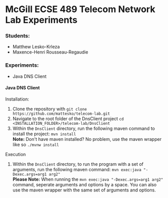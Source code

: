 # McGill ECSE 489 Telecom Network Lab Experiments
### Students:
* Matthew Lesko-Krleza
* Maxence-Henri Rousseau-Regaudie

### Experiments:
* Java DNS Client

#### Java DNS Client
Installation:
1. Clone the repository with `git clone https://github.com/mattesko/telecom-lab.git`
2. Navigate to the root folder of the DnsClient project `cd <INSTALLATION_FOLDER>/telecom-lab/DnsClient`
3. Within the `DnsClient` directory, run the following maven command to install the project: `mvn install`</br>
__Note:__ Don't have maven installed? No problem, use the maven wrapper like so `./mvnw install`

Execution
1. Within the `DnsClient` directory, to run the program with a set of arguments, run the following maven command: `mvn exec:java "-Dexec.args=arg1 arg2"`</br>
__Please Note:__ When running the `mvn exec:java "-Dexec.args=arg1 arg2"` command, seperate arguments and options by a space. You can also use the maven wrapper with the same set of arguments and options. 
